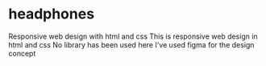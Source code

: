 # headphones
Responsive web design with html and css
This is responsive web design in html and css
No library has been used here
I've used figma for the design concept
